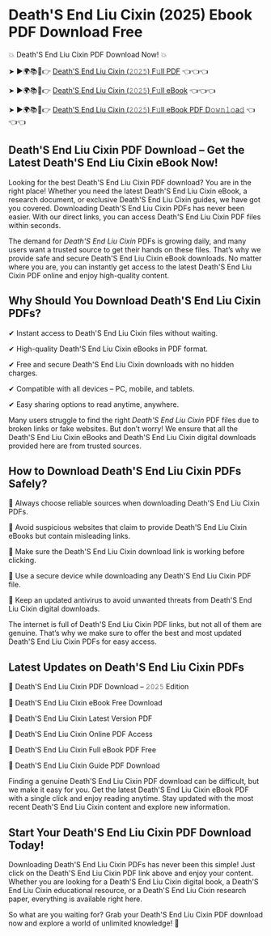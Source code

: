 # Death'S End Liu Cixin (2025) Ebook PDF Download Free

💥 Death'S End Liu Cixin PDF Download Now! 💥

➤ ►🌍📚📱👉 [Death'S End Liu Cixin (𝟸𝟶𝟸𝟻) F𝚞ll PDF](https://getpdf.xyz/deaths-end-liu-cixin) 👈👈👈


➤ ►🌍📚📱👉 [Death'S End Liu Cixin (𝟸𝟶𝟸𝟻) F𝚞ll eBook](https://getpdf.xyz/deaths-end-liu-cixin) 👈👈👈


➤ ►🌍📚📱👉 [Death'S End Liu Cixin (𝟸𝟶𝟸𝟻) F𝚞ll eBook PDF D𝚘𝚠𝚗𝚕𝚘a𝚍](https://getpdf.xyz/deaths-end-liu-cixin) 👈👈👈


## Death'S End Liu Cixin PDF Download – Get the Latest Death'S End Liu Cixin eBook Now!

Looking for the best Death'S End Liu Cixin PDF download? You are in the right place! Whether you need the latest Death'S End Liu Cixin eBook, a research document, or exclusive Death'S End Liu Cixin guides, we have got you covered. Downloading Death'S End Liu Cixin PDFs has never been easier. With our direct links, you can access Death'S End Liu Cixin PDF files within seconds.

The demand for *Death'S End Liu Cixin* PDFs is growing daily, and many users want a trusted source to get their hands on these files. That’s why we provide safe and secure Death'S End Liu Cixin eBook downloads. No matter where you are, you can instantly get access to the latest Death'S End Liu Cixin PDF online and enjoy high-quality content.

## Why Should You Download Death'S End Liu Cixin PDFs?

✔ Instant access to Death'S End Liu Cixin files without waiting.

✔ High-quality Death'S End Liu Cixin eBooks in PDF format.

✔ Free and secure Death'S End Liu Cixin downloads with no hidden charges.

✔ Compatible with all devices – PC, mobile, and tablets.

✔ Easy sharing options to read anytime, anywhere.

Many users struggle to find the right *Death'S End Liu Cixin* PDF files due to broken links or fake websites. But don’t worry! We ensure that all the Death'S End Liu Cixin eBooks and Death'S End Liu Cixin digital downloads provided here are from trusted sources.

## How to Download Death'S End Liu Cixin PDFs Safely?

📌 Always choose reliable sources when downloading Death'S End Liu Cixin PDFs.

📌 Avoid suspicious websites that claim to provide Death'S End Liu Cixin eBooks but contain misleading links.

📌 Make sure the Death'S End Liu Cixin download link is working before clicking.

📌 Use a secure device while downloading any Death'S End Liu Cixin PDF file.

📌 Keep an updated antivirus to avoid unwanted threats from Death'S End Liu Cixin digital downloads.

The internet is full of Death'S End Liu Cixin PDF links, but not all of them are genuine. That’s why we make sure to offer the best and most updated Death'S End Liu Cixin PDFs for easy access.

## Latest Updates on Death'S End Liu Cixin PDFs

🔹 Death'S End Liu Cixin PDF Download – 𝟸𝟶𝟸𝟻 Edition

🔹 Death'S End Liu Cixin eBook Free Download

🔹 Death'S End Liu Cixin Latest Version PDF

🔹 Death'S End Liu Cixin Online PDF Access

🔹 Death'S End Liu Cixin Full eBook PDF Free

🔹 Death'S End Liu Cixin Guide PDF Download

Finding a genuine Death'S End Liu Cixin PDF download can be difficult, but we make it easy for you. Get the latest Death'S End Liu Cixin eBook PDF with a single click and enjoy reading anytime. Stay updated with the most recent Death'S End Liu Cixin content and explore new information.

## Start Your Death'S End Liu Cixin PDF Download Today!

Downloading Death'S End Liu Cixin PDFs has never been this simple! Just click on the Death'S End Liu Cixin PDF link above and enjoy your content. Whether you are looking for a Death'S End Liu Cixin digital book, a Death'S End Liu Cixin educational resource, or a Death'S End Liu Cixin research paper, everything is available right here.

So what are you waiting for? Grab your Death'S End Liu Cixin PDF download now and explore a world of unlimited knowledge! 🚀